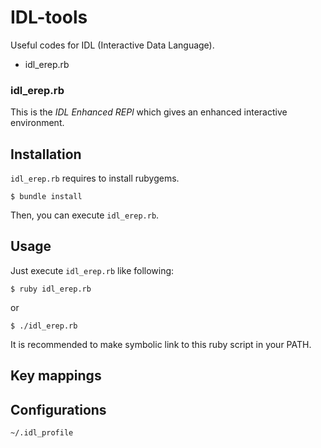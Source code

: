 IDL-tools
===
Useful codes for IDL (Interactive Data Language).

* idl\_erep.rb

### idl\_erep.rb
This is the *IDL Enhanced REPl*
which gives an enhanced interactive environment.


Installation
---

`idl_erep.rb` requires to install rubygems.

    $ bundle install

Then, you can execute `idl_erep.rb`.


Usage
---

Just execute `idl_erep.rb` like following:

    $ ruby idl_erep.rb

or

    $ ./idl_erep.rb

It is recommended to make symbolic link to this ruby script in your PATH.


Key mappings
---


Configurations
---

`~/.idl_profile`


